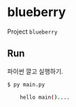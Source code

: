 # blueberry

Project `blueberry`

## Run 

파이썬 깔고 실행하기.

```bash
$ py main.py

    hello main()....
    
```